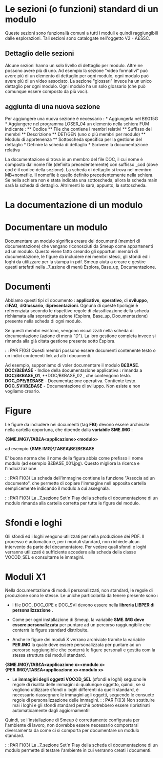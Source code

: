 # Le sezioni (o funzioni) standard di un modulo
Queste sezioni sono funzionalià comuni a tutti i moduli e quindi raggiungibili dalle esplorazioni.
Tali sezioni sono catalogate nell'oggetto V2 - A£SSC.

## Dettaglio delle sezioni
Alcune sezioni hanno un solo livello di dettaglio per modulo. Altre ne possono avere più di uno.
Ad esempio la sezione "video formativi" può avere più di un elemento di dettaglio per ogni modulo, ogni modulo può avere più di un video associato. La sezione "glossari" invece ha un unico dettaglio per ogni modulo. Ogni modulo ha un solo glossario (che può comunque essere composto da più voci).

## aggiunta di una nuova sezione
Per aggiungere una nuova sezione è necessario : 
 \* Aggiungerla nel B£G15G
 \* Aggiungere nel programma LOSER_04 un elemento nella schiera FUM indicante : 
 \*\* Codice
 \*\* File che contiene i membri relativi
 \*\* Suffisso dei membri
 \*\* Descrizione
 \*\* DET/GEN (uno o più membri per modulo)
 \*\* Modulo di apprtenenza
 \*\* Sottoscheda specifica per la gestione del dettaglio
 \* Definire la scheda di dettaglio
 \* Scrivere la documentazione relativa

La documentazione si trova in un membro del file DOC, il cui nome è composto dal nome file (definito precedentemente) con suffisso _cod (dove cod è il codice della sezione).
La scheda di dettaglio si trova nel membro MB+nomefile. Il nomefile è quello definito precedentemente nella schiera.
Se nella schiera non è stata indicata una sottoscheda, allora la scheda main sarà la scheda di dettaglio. Altrimenti lo sarà, appunto, la sottoscheda.

# La documentazione di un modulo
# Documentare un modulo

Documentare un modulo significa creare dei documenti (membri di documentazione) che vengano riconosciuti da Smeup come appartenenti ad un modulo.
Questo viene fatto creando gli opportuni membri di documentazione, le figure da includere nei membri stessi, gli sfondi ed i loghi da utilizzare per la stampa in pdf.
Smeup aiuta a creare e gestire questi artefatti nella _7_azione di menù Esplora, Base_up, Documentazione.

# Documenti

Abbiamo questi tipi di documento :  **applicativo**, **operativo**, di **sviluppo**, di**FAQ**, di**Glossario**, di**presentazioni**.
Ognuna di queste tipologie è referenziata secondo le rispettive regole di classificazione della scheda richiamata alla sopracitata azione (Esplora, Base_up, Documentazione) presente nella  scheda di ogni modulo.

Se questi membri esistono, vengono visualizzati nella scheda di documentazione (azione di menù "D"). La loro gestione completa invece si rimanda alla già citata gestione presente sotto Esplora.

 :  : PAR F(03)
Questi membri possono essere documenti contenente testo o un indici contenenti link ad altri documenti.


Ad esempio, supponiamo di voler documentare il modulo **B£BASE**.
**DOC/B£BASE** - Indice della documentazione applicativa :  rimanda a **DOC/B£BASE_01**, **DOC/B£BASE_02 , che contengono testo.
**DOC_OPE/B£BASE** - Documentazione operativa. Contiente testo.
**DOC_SVI/B£BASE** - Documentazione di sviluppo. Non esiste e non vogliamo crearlo.

# Figure

Le figure da includere nei documenti (tag **FIG**) devono essere archiviate nella cartella opportuna, che dipende dalla **variabile SME.IMG**  : 

**{SME.IMG}\TAB£A\<applicazione>\<modulo>**

ad esempio **{SME.IMG}\TAB£A\B£\B£BASE**

E' buona norma che il nome della figura abbia come prefisso il nome modulo (ad esempio B£BASE_001.jpg). Questo migliora la ricerca e l'indicizzazione.

 :  : PAR F(03)
La scheda dell'immagine contiene la funzione "Associa ad un documento", che permette di copiare l'immagine nell'apposita cartella semplicemente indicando il modulo a cui assegnala.


 :  : PAR F(03)
La _7_sezione Set'n'Play della scheda di documentazione di un modulo rimanda alla cartella corretta per tutte le figure del modulo.


# Sfondi e loghi
Gli sfondi ed i loghi vengono utilizzati per nella produzione dei PDF. Il processo è automatico e, per i moduli standard, non richiede alcun intervento da parte del documentatore.
Per vedere quali sfondi e loghi verranno utilizzati è sufficiente accedere alla scheda della classe VOCOD_SEL e consultarne le immagini.

# Moduli X1

Nella documentazione di moduli personalizzati, non standard, le regole di produzione sono le stesse.
Le uniche particolarità da tenere presente sono : 

- I file DOC, DOC_OPE e DOC_SVI devono essere nella **libreria LIBPER di personalizzazione** .

- Come per ogni installazione di Smeup, la variabile **SME.IMG deve essere personalizzata** per puntare ad un percorso raggiungibile che conterrà le figure standard distribuite.
- Anche le figure dei moduli X verrano archiviate tramite la variabile **PER.IMG** la quale deve essere personalizzata per puntare ad un percorso raggiungibile che conterrà le figure personali e gestita com la stessa struttura dei moduli standard.

**{SME.IMG}\TAB£A\<applicazione x>\<modulo x>**
**{PER.IMG}\TAB£A\<applicazione x>\<modulo x>**

- Le **immagini degli oggetti VOCOD_SEL** (sfondi e loghi) seguono le regole di risalita delle immagini di qualunque oggetto, quindi, se si vogliono utilizzare sfondi o loghi differenti da quelli standard, è necessario riassegnare le immagini agli oggetti, seguendo le consuete regole di personalizzazione delle immagini.
 :  : PAR F(03)
Non sostituire mai i loghi e gli sfondi standard perchè potrebbero essere ripristinati automaticamente dagli aggiornamenti!


Quindi, se l'installazione di Smeup è correttamente configurata per l'ambiente di lavoro, non dovrebbe essere necessario comportarsi diversamenta da come ci si comporta per documentare un modulo standard.

 :  : PAR F(03)
La _7_sezione Set'n'Play della scheda di documentazione di un modulo permette di testare l'ambiente in cui verranno creati i documenti.


